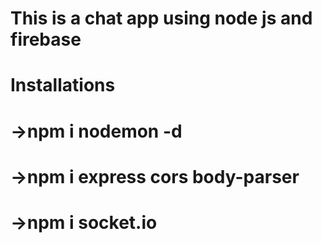 # This is a chat app using node js and firebase

# Installations
# ->npm i nodemon -d
# ->npm i express cors body-parser
# ->npm i socket.io